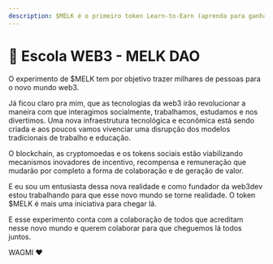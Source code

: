 ```yaml
---
description: $MELK é o primeiro token Learn-to-Earn (aprenda para ganhar) do Brasil.
---
```


# 👋 Escola WEB3 - MELK DAO

O experimento de $MELK tem por objetivo trazer milhares de pessoas para o novo mundo web3.

Já ficou claro pra mim, que as tecnologias da web3 irão revolucionar a maneira com que interagimos socialmente, trabalhamos, estudamos e nos divertimos. Uma nova infraestrutura tecnológica e econômica está sendo criada e aos poucos vamos vivenciar uma disrupção dos modelos tradicionais de trabalho e educação.

O blockchain, as cryptomoedas e os tokens sociais estão viabilizando mecanismos inovadores de incentivo, recompensa e remuneração que mudarão por completo a forma de colaboração e de geração de valor.

E eu sou um entusiasta dessa nova realidade e como fundador da web3dev estou trabalhando para que esse novo mundo se torne realidade. O token $MELK é mais uma iniciativa para chegar lá.

E esse experimento conta com a colaboração de todos que acreditam nesse novo mundo e querem colaborar para que cheguemos lá todos juntos.

WAGMI ❤️
